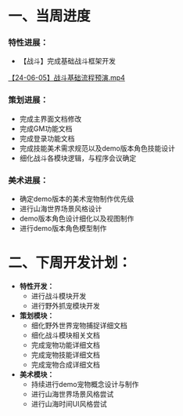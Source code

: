# 一、当周进度
### 特性进展：
+ 【战斗】完成基础战斗框架开发

[【24-06-05】战斗基础流程预演.mp4](https://snh48group.yuque.com/attachments/yuque/0/2024/mp4/12926950/1717758389569-8093144e-67a1-4164-abe7-840d9dbece6c.mp4)

### 策划进展：
+ 完成主界面文档修改
+ 完成GM功能文档
+ 完成登录功能文档
+ 完成技能美术需求规范以及demo版本角色技能设计
+ 细化战斗各模块逻辑，与程序会议确定

### 美术进展：
+ 确定demo版本的美术宠物制作优先级 
+ 进行山海世界场景风格设计
+ demo版本角色设计细化以及视图制作
+ 进行demo版本角色模型制作

# 二、下周开发计划：
+ **特性开发：**
    - 进行战斗模块开发
    - 进行野外抓宠模块开发
+ **策划模块：**
    - 细化野外世界宠物捕捉详细文档
    - 细化战斗模块相关文档
    - 完成宠物功能详细文档
    - 完成宠物技能详细文档
    - 完成宠物合成详细文档
+ **美术模块：**
    - 持续进行demo宠物概念设计与制作
    - 进行山海世界场景风格尝试
    - 进行山海时间UI风格尝试



